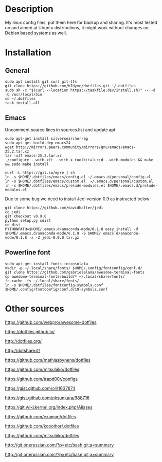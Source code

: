 # Description

My linux config files, put them here for backup and sharing. It's most tested on and aimed at Ubuntu distributions, it might work without changes on Debian based systems as well.

# Installation

## General

```shell
sudo apt install git curl git-lfs
git clone https://github.com/K1Hyve/dotfiles.git ~/.dotfiles
sudo sh -c "$(curl --location https://taskfile.dev/install.sh)" -- -d -b /usr/local/bin
cd ~/.dotfiles
task install-all
```

## Emacs

Uncomment source lines in sources.list and update apt

```shell
sudo apt-get install silversearcher-ag
sudo apt-get build-dep emacs24
wget http://mirrors.peers.community/mirrors/gnu/emacs/emacs-25.2.tar.xz
tar -xJf emacs-25.2.tar.xz
./configure --with-xft --with-x-toolkit=lucid --with-modules && make && sudo make install

curl -L https://git.io/epre | sh
ln -s $HOME/.dotfiles/emacs/config.el ~/.emacs.d/personal/config.el
ln -s $HOME/.dotfiles/emacs/custom.el  ~/.emacs.d/personal/custom.el
ln -s $HOME/.dotfiles/emacs/prelude-modules.el $HOME/.emacs.d/prelude-modules.el
```

Due to some bug we need to install Jedi version 0.9 as instructed below

```shell
git clone https://github.com/davidhalter/jedi
cd jedi
git checkout v0.9.0
python setup.py sdist
cd dist
PYTHONPATH=$HOME/.emacs.d/anaconda-mode/0.1.8 easy_install -d $HOME/.emacs.d/anaconda-mode/0.1.8 -S $HOME/.emacs.d/anaconda-mode/0.1.8 -a -Z jedi-0.9.0.tar.gz
```

## Powerline font

```shell
sudo apt-get install fonts-inconsolata
mkdir -p ~/.local/share/fonts/ $HOME/.config/fontconfig/conf.d/
git clone https://github.com/gabrielelana/awesome-terminal-fonts
cp awesome-terminal-fonts/build/* ~/.local/share/fonts/
fc-cache -fv ~/.local/share/fonts/
ln -s $HOME/.dotfiles/fontconfig-symbols.conf $HOME/.config/fontconfig/conf.d/10-symbols.conf
```

# Other sources

https://github.com/webpro/awesome-dotfiles

https://dotfiles.github.io/

http://dotfiles.org/

http://dotshare.it/

https://github.com/mathiasbynens/dotfiles

https://github.com/mitsuhiko/dotfiles

https://github.com/trapd00r/configs

https://gist.github.com/oli/1637874

https://gist.github.com/pksunkara/988716

https://git.wiki.kernel.org/index.php/Aliases

https://github.com/examon/dotfiles

https://github.com/kooothor/.dotfiles

https://github.com/mitsuhiko/dotfiles

http://git.onerussian.com/?p=etc/bash.git;a=summary

http://git.onerussian.com/?p=etc/base.git;a=summary
